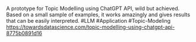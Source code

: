 A prototype for Topic Modelling using ChatGPT API, wild but achieved. Based on a small sample of examples, it works amazingly and gives results that can be easily interpreted.
#LLM #Application #Topic-Modeling 
https://towardsdatascience.com/topic-modelling-using-chatgpt-api-8775b0891d16